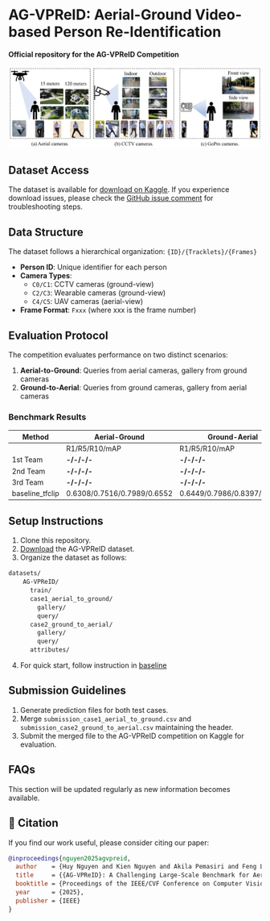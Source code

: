 # AG-VPReID: Aerial-Ground Video-based Person Re-Identification

**Official repository for the AG-VPReID Competition**

![Sample images from the dataset](imgs/samples.png)

## Dataset Access
The dataset is available for [download on Kaggle](https://www.kaggle.com/competitions/agvpreid25/data).
If you experience download issues, please check the [GitHub issue comment](https://github.com/agvpreid25/AG-VPReID/issues/1#issuecomment-2704873503) for troubleshooting steps.

## Data Structure
The dataset follows a hierarchical organization: `{ID}/{Tracklets}/{Frames}`

- **Person ID**: Unique identifier for each person
- **Camera Types**:
  - `C0/C1`: CCTV cameras (ground-view)
  - `C2/C3`: Wearable cameras (ground-view)
  - `C4/C5`: UAV cameras (aerial-view)
- **Frame Format**: `Fxxx` (where xxx is the frame number)

## Evaluation Protocol
The competition evaluates performance on two distinct scenarios:
1. **Aerial-to-Ground**: Queries from aerial cameras, gallery from ground cameras
2. **Ground-to-Aerial**: Queries from ground cameras, gallery from aerial cameras

### Benchmark Results

| **Method** | **Aerial-Ground** | **Ground-Aerial** | **Overall** |
|------------|-------------------|-------------------|-------------|
|            | R1/R5/R10/mAP     | R1/R5/R10/mAP     | R1/R5/R10/mAP |
| 1st Team   | **-/-/-/-**       | **-/-/-/-**       | **-/-/-/-**   |
| 2nd Team   | **-/-/-/-**       | **-/-/-/-**       | **-/-/-/-**   |
| 3rd Team   | **-/-/-/-**       | **-/-/-/-**       | **-/-/-/-**   |
| baseline_tfclip | 0.6308/0.7516/0.7989/0.6552 | 0.6449/0.7986/0.8397/0.6707 | 0.6375/0.7740/0.8183/0.6626 |

## Setup Instructions
1. Clone this repository.
2. [Download](https://www.kaggle.com/competitions/agvpreid25/data) the AG-VPReID dataset.
3. Organize the dataset as follows:

```bash
datasets/
    AG-VPReID/
      train/
      case1_aerial_to_ground/
        gallery/
        query/
      case2_ground_to_aerial/
        gallery/
        query/
      attributes/
```
4. For quick start, follow instruction in [baseline](./baselines/tfclip)

## Submission Guidelines
1. Generate prediction files for both test cases.
2. Merge `submission_case1_aerial_to_ground.csv` and `submission_case2_ground_to_aerial.csv` maintaining the header.
3. Submit the merged file to the AG-VPReID competition on Kaggle for evaluation.

## FAQs
This section will be updated regularly as new information becomes available.

## 📖 Citation

If you find our work useful, please consider citing our paper:

```bibtex
@inproceedings{nguyen2025agvpreid,
  author    = {Huy Nguyen and Kien Nguyen and Akila Pemasiri and Feng Liu and Sridha Sridharan and Clinton Fookes},
  title     = {{AG-VPReID}: A Challenging Large-Scale Benchmark for Aerial-Ground Video-based Person Re-Identification},
  booktitle = {Proceedings of the IEEE/CVF Conference on Computer Vision and Pattern Recognition (CVPR)},
  year      = {2025},
  publisher = {IEEE}
}
